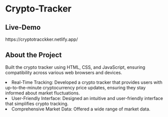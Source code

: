 # Crypto-Tracker
## Live-Demo
<p>https://cryptotracckker.netlify.app/</p>

## About the Project
<p> Built the crypto tracker using HTML, CSS, and JavaScript, ensuring compatibility across various web browsers and devices.</p>
<li> 
  Real-Time Tracking: Developed a crypto tracker that provides users with up-to-the-minute cryptocurrency price updates, ensuring they stay informed about market fluctuations.
</li>
<li>
  User-Friendly Interface: Designed an intuitive and user-friendly interface that simplifies crypto tracking.
</li>
<li> 
  Comprehensive Market Data: Offered a wide range of market data.
</li>



